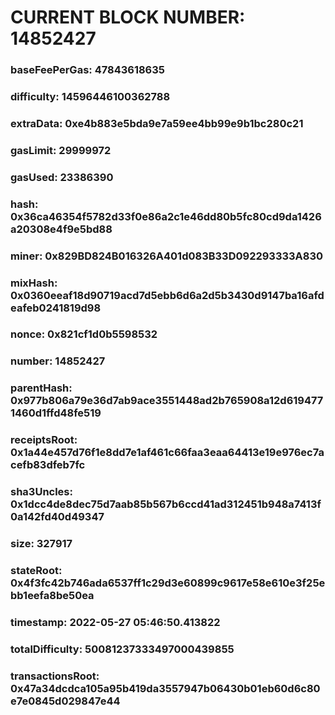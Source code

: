 # CURRENT BLOCK NUMBER: 14852427

### baseFeePerGas: 47843618635
### difficulty: 14596446100362788
### extraData: 0xe4b883e5bda9e7a59ee4bb99e9b1bc280c21
### gasLimit: 29999972
### gasUsed: 23386390
### hash: 0x36ca46354f5782d33f0e86a2c1e46dd80b5fc80cd9da1426a20308e4f9e5bd88
### miner: 0x829BD824B016326A401d083B33D092293333A830
### mixHash: 0x0360eeaf18d90719acd7d5ebb6d6a2d5b3430d9147ba16afdeafeb0241819d98
### nonce: 0x821cf1d0b5598532
### number: 14852427
### parentHash: 0x977b806a79e36d7ab9ace3551448ad2b765908a12d6194771460d1ffd48fe519
### receiptsRoot: 0x1a44e457d76f1e8dd7e1af461c66faa3eaa64413e19e976ec7acefb83dfeb7fc
### sha3Uncles: 0x1dcc4de8dec75d7aab85b567b6ccd41ad312451b948a7413f0a142fd40d49347
### size: 327917
### stateRoot: 0x4f3fc42b746ada6537ff1c29d3e60899c9617e58e610e3f25ebb1eefa8be50ea
### timestamp: 2022-05-27 05:46:50.413822
### totalDifficulty: 50081237333497000439855
### transactionsRoot: 0x47a34dcdca105a95b419da3557947b06430b01eb60d6c80e7e0845d029847e44
